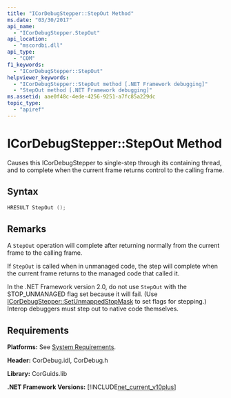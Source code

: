 ```yaml
---
title: "ICorDebugStepper::StepOut Method"
ms.date: "03/30/2017"
api_name: 
  - "ICorDebugStepper.StepOut"
api_location: 
  - "mscordbi.dll"
api_type: 
  - "COM"
f1_keywords: 
  - "ICorDebugStepper::StepOut"
helpviewer_keywords: 
  - "ICorDebugStepper::StepOut method [.NET Framework debugging]"
  - "StepOut method [.NET Framework debugging]"
ms.assetid: aae0f48c-4ede-4256-9251-a7fc85a229dc
topic_type: 
  - "apiref"
---
```

# ICorDebugStepper::StepOut Method
Causes this ICorDebugStepper to single-step through its containing thread, and to complete when the current frame returns control to the calling frame.  
  
## Syntax  
  
```cpp  
HRESULT StepOut ();  
```  
  
## Remarks  
 A `StepOut` operation will complete after returning normally from the current frame to the calling frame.  
  
 If `StepOut` is called when in unmanaged code, the step will complete when the current frame returns to the managed code that called it.  
  
 In the .NET Framework version 2.0, do not use `StepOut` with the STOP_UNMANAGED flag set because it will fail. (Use [ICorDebugStepper::SetUnmappedStopMask](icordebugstepper-setunmappedstopmask-method.md) to set flags for stepping.) Interop debuggers must step out to native code themselves.  
  
## Requirements  
 **Platforms:** See [System Requirements](../../get-started/system-requirements.md).  
  
 **Header:** CorDebug.idl, CorDebug.h  
  
 **Library:** CorGuids.lib  
  
 **.NET Framework Versions:** [!INCLUDE[net_current_v10plus](../../../../includes/net-current-v10plus-md.md)]
